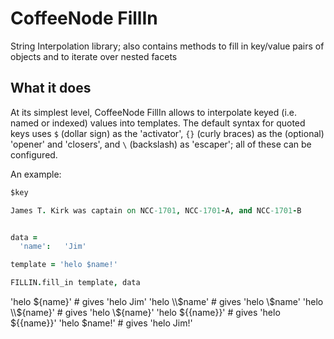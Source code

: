 
# CoffeeNode FillIn

String Interpolation library; also contains methods to fill in key/value pairs of objects and to iterate over nested facets

## What it does

At its simplest level, CoffeeNode FillIn allows to interpolate keyed (i.e. named or indexed) values into templates. The default syntax for quoted keys uses `$` (dollar sign) as the 'activator', `{}` (curly braces) as the (optional) 'opener' and 'closers', and `\` (backslash) as 'escaper'; all of these can be configured.

An example:

````coffeescript
$key
````

````coffeescript
James T. Kirk was captain on NCC-1701, NCC-1701-A, and NCC-1701-B
````

````coffeescript
````

````coffeescript
data =
  'name':   'Jim'

template = 'helo $name!'

FILLIN.fill_in template, data
````

   'helo ${name}'     # gives 'helo Jim'
   'helo \\$name'     # gives 'helo \\$name'
   'helo \\${name}'   # gives 'helo \\${name}'
   'helo ${{name}}'   # gives 'helo ${{name}}'
   'helo $name!'      # gives 'helo Jim!'
